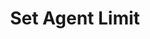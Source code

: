 ---
title: Set Agent Limit
api:
  file: .openapi.json
  operationId: Agents-set_agent_limit
hidden: false
---